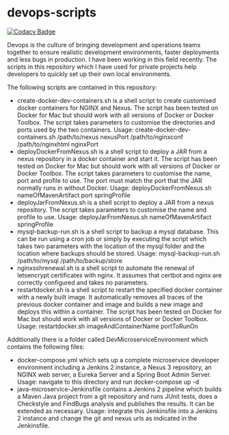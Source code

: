 # devops-scripts

[![Codacy Badge](https://api.codacy.com/project/badge/Grade/51dd130072b04844bc98fa7f019ae7d0)](https://app.codacy.com/manual/dave_33/devops-scripts?utm_source=github.com&utm_medium=referral&utm_content=daveajlee/devops-scripts&utm_campaign=Badge_Grade_Dashboard)

Devops is the culture of bringing development and operations teams together to ensure realistic development environments, faster deployments and less bugs in production. I have been working in this field recently. The scripts in this repository which I have used for private projects help developers to quickly set up their own local environments.

The following scripts are contained in this repository:
*   create-docker-dev-containers.sh is a shell script to create customised docker containers for NGINX and Nexus. The script has been tested on Docker for Mac but should work with all versions of Docker or Docker Toolbox. The script takes parameters to customise the directories and ports used by the two containers. Usage: create-docker-dev-containers.sh /path/to/nexus nexusPort /path/to/nginxconf /path/to/nginxhtml nginxPort
*   deployDockerFromNexus.sh is a shell script to deploy a JAR from a nexus repository in a docker container and start it. The script has been tested on Docker for Mac but should work with all versions of Docker or Docker Toolbox. The script takes parameters to customise the name, port and profile to use. The port must match the port that the JAR normally runs in without Docker. Usage: deployDockerFromNexus.sh nameOfMavenArtifact port springProfile 
*   deployJarFromNexus.sh is a shell script to deploy a JAR from a nexus repository. The script takes parameters to customise the name and profile to use. Usage: deployJarFromNexus.sh nameOfMavenArtifact springProfile 
*   mysql-backup-run.sh is a shell script to backup a mysql database. This can be run using a cron job or simply by executing the script which takes two parameters with the location of the mysql folder and the location where backups should be stored. Usage: mysql-backup-run.sh /path/to/mysql /path/to/backup/store
*   nginxsshrenewal.sh is a shell script to automate the renewal of letsencrypt certificates with nginx. It assumes that certbot and nginx are correctly configured and takes no parameters.
*   restartdocker.sh is a shell script to restart the specified docker container with a newly built image. It automatically removes all traces of the previous docker container and image and builds a new image and deploys this within a container. The script has been tested on Docker for Mac but should work with all versions of Docker or Docker Toolbox. Usage: restartdocker.sh imageAndContainerName portToRunOn

Additionally there is a folder called DevMicroserviceEnvironment which contains the following files:
*   docker-compose.yml which sets up a complete microservice developer environment including a Jenkins 2 instance, a Nexus 3 repository, an NGINX web server, a Eureka Server and a Spring Boot Admin Server. Usage: navigate to this directory and run docker-compose up -d
*   java-microservice-Jenkinsfile contains a Jenkins 2 pipeline which builds a Maven Java project from a git repository and runs JUnit tests, does a Checkstyle and FindBugs analysis and publishes the results. It can be extended as necessary. Usage: integrate this Jenkinsfile into a Jenkins 2 instance and change the git and nexus urls as indicated in the Jenkinsfile.
